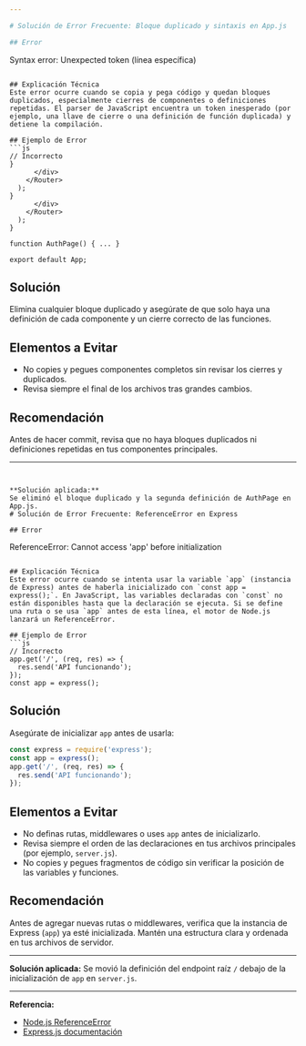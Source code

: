 ```yaml
---

# Solución de Error Frecuente: Bloque duplicado y sintaxis en App.js

## Error
```
Syntax error: Unexpected token (línea específica)
```

## Explicación Técnica
Este error ocurre cuando se copia y pega código y quedan bloques duplicados, especialmente cierres de componentes o definiciones repetidas. El parser de JavaScript encuentra un token inesperado (por ejemplo, una llave de cierre o una definición de función duplicada) y detiene la compilación.

## Ejemplo de Error
```js
// Incorrecto
}
      </div>
    </Router>
  );
}
      </div>
    </Router>
  );
}

function AuthPage() { ... }

export default App;
```

## Solución
Elimina cualquier bloque duplicado y asegúrate de que solo haya una definición de cada componente y un cierre correcto de las funciones.

## Elementos a Evitar
- No copies y pegues componentes completos sin revisar los cierres y duplicados.
- Revisa siempre el final de los archivos tras grandes cambios.

## Recomendación
Antes de hacer commit, revisa que no haya bloques duplicados ni definiciones repetidas en tus componentes principales.

---
```


**Solución aplicada:**
Se eliminó el bloque duplicado y la segunda definición de AuthPage en App.js.
# Solución de Error Frecuente: ReferenceError en Express

## Error
```
ReferenceError: Cannot access 'app' before initialization
```

## Explicación Técnica
Este error ocurre cuando se intenta usar la variable `app` (instancia de Express) antes de haberla inicializado con `const app = express();`. En JavaScript, las variables declaradas con `const` no están disponibles hasta que la declaración se ejecuta. Si se define una ruta o se usa `app` antes de esta línea, el motor de Node.js lanzará un ReferenceError.

## Ejemplo de Error
```js
// Incorrecto
app.get('/', (req, res) => {
  res.send('API funcionando');
});
const app = express();
```

## Solución
Asegúrate de inicializar `app` antes de usarla:
```js
const express = require('express');
const app = express();
app.get('/', (req, res) => {
  res.send('API funcionando');
});
```

## Elementos a Evitar
- No definas rutas, middlewares o uses `app` antes de inicializarlo.
- Revisa siempre el orden de las declaraciones en tus archivos principales (por ejemplo, `server.js`).
- No copies y pegues fragmentos de código sin verificar la posición de las variables y funciones.

## Recomendación
Antes de agregar nuevas rutas o middlewares, verifica que la instancia de Express (`app`) ya esté inicializada. Mantén una estructura clara y ordenada en tus archivos de servidor.

---

**Solución aplicada:**
Se movió la definición del endpoint raíz `/` debajo de la inicialización de `app` en `server.js`.

---

**Referencia:**
- [Node.js ReferenceError](https://nodejs.org/api/errors.html#referenceerror)
- [Express.js documentación](https://expressjs.com/)
